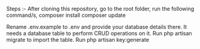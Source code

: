 Steps :-
After cloning this repository, go to the root folder, run the following command/s,
    composer install
    composer update
	
Rename .env.example to .env and provide your database details there.
It needs a database table to perform CRUD operations on it. Run php artisan migrate to import the table.
Run
php artisan key:generate